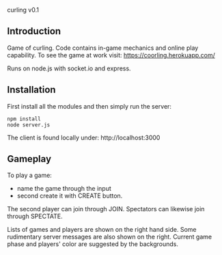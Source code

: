 curling v0.1

## Introduction

Game of curling. Code contains in-game mechanics and online play capability. To see the game at work visit:
https://coorling.herokuapp.com/

Runs on node.js with socket.io and express.

## Installation

First install all the modules and then simply run the server:
```
npm install
node server.js
```
The client is found locally under:
http://localhost:3000

## Gameplay

To play a game:
* name the game through the input
* second create it with CREATE button.

The second player can join through JOIN.
Spectators can likewise join through SPECTATE.

Lists of games and players are shown on the right hand side. Some rudimentary server messages are also shown on the right.
Current game phase and players' color are suggested by the backgrounds.
